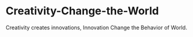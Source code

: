 # Creativity-Change-the-World
Creativity creates innovations, Innovation Change the Behavior of World.
